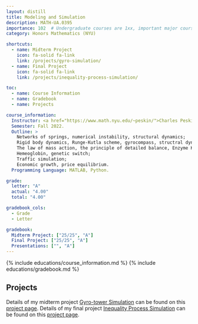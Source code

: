 ```yaml
---
layout: distill
title: Modeling and Simulation
description: MATH-UA.0395
importance: 102  # Undergraduate courses are 1xx, important major courses 102
category: Honors Mathematics (NYU)

shortcuts:
  - name: Midterm Project
    icon: fa-solid fa-link
    link: /projects/gyro-simulation/
  - name: Final Project
    icon: fa-solid fa-link
    link: /projects/inequality-process-simulation/

toc:
  - name: Course Information
  - name: Gradebook
  - name: Projects

course_information:
  Instructor: <a href="https://www.math.nyu.edu/~peskin/">Charles Peskin</a>.
  Semester: Fall 2022.
  Outline: >
    Networks of springs, numerical instability, structural dynamics;
    Rigid body dynamics, Runge-Kutla scheme, gyrocompass, structral dynamics with rigid links;
    The law of mass action, the principle of detailed balance, Enzyme Kinetics;
    Hemeoglobin, genetic switch;
    Traffic simulation;
    Economic growth, price equilibrium.
  Programming Language: MATLAB, Python.

grade:
  letter: "A"
  actual: "4.00"
  total: "4.00"

gradebook_cols:
  - Grade
  - Letter

gradebook:
  Midterm Project: ["25/25", "A"]
  Final Project: ["25/25", "A"]
  Presentations: ["", "A"]
---
```


{% include educations/course_information.md %}
{% include educations/gradebook.md %}

## Projects

Details of my midterm project [Gyro-tower Simulation](https://github.com/Charlie-XIAO/Gyro-simulation) can be found on this [project page](/projects/gyro-simulation/). Details of my final project [Inequality Process Simulation](https://github.com/Charlie-XIAO/Econ-simulation) can be found on this [project page](/projects/inequality-process-simulation/).
